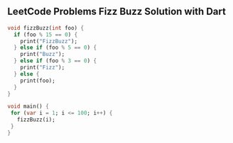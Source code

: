 ## LeetCode Problems Fizz Buzz Solution with Dart
```dart
void fizzBuzz(int foo) {
  if (foo % 15 == 0) {
    print("FizzBuzz");
  } else if (foo % 5 == 0) {
    print("Buzz");
  } else if (foo % 3 == 0) {
    print("Fizz");
  } else {
    print(foo);
  }
}

void main() {
 for (var i = 1; i <= 100; i++) {
   fizzBuzz(i);
 }
}
```
